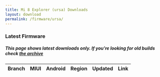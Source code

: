 ```yaml
---
title: Mi 8 Explorer (ursa) Downloads
layout: download
permalink: /firmware/ursa/
---
```


### Latest Firmware
##### This page shows latest downloads only. If you're looking for old builds check [the archive](/archive/firmware/ursa/)


<div class="table-responsive-md" style="margin-top: 25px;">
<table id="firmware" class="compact table table-striped table-hover table-sm">
    <thead class="thead-dark">
        <tr>
            <th>Branch</th>
            <th>MIUI</th>
            <th>Android</th>
            <th>Region</th>
            <th>Updated</th>
            <th>Link</th>
        </tr>
    </thead>
    <script>loadFirmwareDownloads('ursa', 'latest')</script>
</table>
</div>
